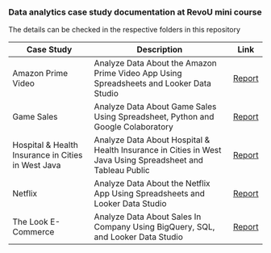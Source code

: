 ### Data analytics case study documentation at RevoU mini course

The details can be checked in the respective folders in this repository

Case Study | Description | Link
--- | --- | ---
Amazon Prime Video    | Analyze Data About the Amazon Prime Video App Using Spreadsheets and Looker Data Studio | [Report](https://lookerstudio.google.com/u/0/reporting/a07bc351-6a88-4834-a841-31676c10975e/page/DecCD)
Game Sales   | Analyze Data About Game Sales Using Spreadsheet, Python and Google Colaboratory | [Report]()
Hospital & Health Insurance in Cities in West Java | Analyze Data About Hospital & Health Insurance in Cities in West Java Using Spreadsheet and Tableau Public| [Report]()
Netflix    | Analyze Data About the Netflix App Using Spreadsheets and Looker Data Studio | [Report]()
The Look E-Commerce   | Analyze Data About Sales In Company Using BigQuery, SQL, and Looker Data Studio | [Report]()
